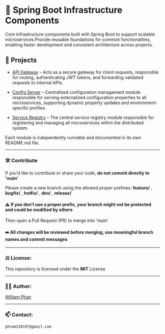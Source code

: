 
# 🔧 Spring Boot Infrastructure Components

Core infrastructure components built with Spring Boot to support scalable microservices.Provide reusable foundations for common functionalities, enabling faster development and consistent architecture across projects.

## 📁 Projects

- [API Gateway](./api-gateway) – Acts as a secure gateway for client requests, responsible for routing, authenticating JWT tokens, and forwarding validated requests to internal APIs.

- [Config Server](./config-server) – Centralized configuration management module responsible for serving externalized configuration properties to all microservices, supporting dynamic property updates and environment-specific profiles.

- [Service Registry](./service-registry) – The central service registry module responsible for registering and managing all microservices within the distributed system.

Each module is independently runnable and documented in its own README.md file.

---

### 🛠 Contribute

If you’d like to contribute or share your code, **do not commit directly to 'main'**

Please create a new branch using the allowed proper prefixes: **feature/** , **bugfix/** , **hotfix/** , **dev/** , **release/**

#### ⚠️ If you don’t use a proper prefix, your branch might not be protected and could be modified by others

Then open a Pull Request (PR) to merge into 'main'

#### ➡️ All changes will be reviewed before merging, use meaningful branch names and commit messages

---

### ⚖️ License:
This repository is licensed under the **MIT** License

---

### 🧑‍💻 Author:
[William Phan](https://github.com/wliamp)

---

### 📫 Contact:
`phnam230197@gmail.com`
